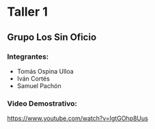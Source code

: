 # Taller 1 
## Grupo Los Sin Oficio
### Integrantes:
- Tomás Ospina Ulloa
- Iván Cortés
- Samuel Pachón
### Video Demostrativo:
https://www.youtube.com/watch?v=IgtGOhp8Uus
